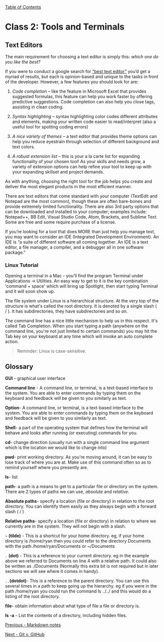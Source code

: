 [Table of Contents](README.md)

# Class 2: Tools and Terminals

## Text Editors

The main requirement for choosing a text editor is simply this: *which one do you like the best?*

If you were to conduct a google search for [“best text editor”]( https://lmgtfy.com/?q=best+text+editor) you’d get a myriad of results, but each is opinion-based and unique to the tasks in front of the developer. However, a few features you should look for are:

1. *Code completion* – like the feature in Microsoft Excel that provides suggested formulas, this feature can help you work faster by offering predictive suggestions. Code completion can also help you close tags, assisting in clean coding.

2. *Syntax highlighting* – syntax highlighting color codes different attributes and elements, making your written code easier to read/interpret (also a useful tool for spotting coding errors)

3. *A nice variety of themes* – a text editor that provides theme options can help you reduce eyestrain through selection of different background and text colors.

4. *A robust extension list* – this is your a la carte list for expanding functionality of your chosen tool! As your skills and needs grow, a variety of extension options can help refine your tool to keep up with your expanding skillset and project demands.

As with anything, choosing the right tool for the job helps you create and deliver the most elegant products in the most efficient manner.

There are text editors that come standard with your computer (TextEdit and Notepad are the most common), though these are often bare-bones and provide extremely limited functionality. There are also 3rd party options that can be downloaded and installed to your computer; examples include: Notepad++, BB Edit, Visual Studio Code, Atom, Brackets, and Sublime Text. Some are free and some require purchase of a license.

If you’re looking for a tool that does MORE than just help you manage text, you may want to consider an IDE (Integrated Development Environment). An IDE is “a suite of different software all coming together. An IDE is a text editor, a file manager, a compiler, and a debugger all in one software package.”

### Linux Tutorial

Opening a terminal in a Mac - you'll find the program Terminal under Applications -> Utilities. An easy way to get to it is the key combination 'command + space' which will bring up Spotlight, then start typing Terminal and it will soon show up.

The file system under Linux is a hierarchical structure. At the very top of the structure is what's called the root directory. It is denoted by a single slash ( / ). It has subdirectories, they have subdirectories and so on.

The command line has a nice little mechanism to help us in this respect. It's called Tab Completion. When you start typing a path (anywhere on the command line, you're not just limited to certain commands) you may hit the Tab key on your keyboard at any time which will invoke an auto complete action.

>Reminder: Linux is case-sensitive.

## Glossary

**GUI** – graphical user interface

**Command line** - A command line, or terminal, is a text-based interface to the system. You are able to enter commands by typing them on the keyboard and feedback will be given to you similarly as text.

**Option**- A command line, or terminal, is a text-based interface to the system. You are able to enter commands by typing them on the keyboard and feedback will be given to you similarly as text.

**Shell**- a part of the operating system that defines how the terminal will behave and looks after running (or executing) commands for you.

**cd**- change direction (usually run with a single command line argument which is the location we would like to change into)

**pwd**- print working directory. As you're moving around, it can be easy to lose track of where you are at. Make use of this command often so as to remind yourself where you presently are.

**ls**- list

**path**- a path is a means to get to a particular file or directory on the system. There are 2 types of paths we can use, *absolute* and *relative*.

**Absolute paths**- specify a location (file or directory) in relation to the root directory. You can identify them easily as they always begin with a forward slash ( / )

**Relative paths**- specify a location (file or directory) in relation to where we currently are in the system. They will not begin with a slash.

`~` **(tilde)** - This is a shortcut for your home directory. eg, if your home directory is /home/ryan then you could refer to the directory Documents with the path /home/ryan/Documents or ~/Documents

`.` **(dot)** - This is a reference to your current directory. eg in the example above we referred to Documents on line 4 with a relative path. It could also be written as ./Documents (Normally this extra bit is not required but in later sections we will see where it comes in handy).

`..`**(dotdot)**- This is a reference to the parent directory. You can use this several times in a path to keep going up the hierarchy. eg if you were in the path /home/ryan you could run the command ls ../../ and this would do a listing of the root directory.

**file**- obtain information about what type of file a file or directory is.

**ls -a** - List the contents of a directory, including hidden files.

[Previous - Markdown notes](markdown-notes.md)

[Next - Git v. GitHub](git-github.md)
